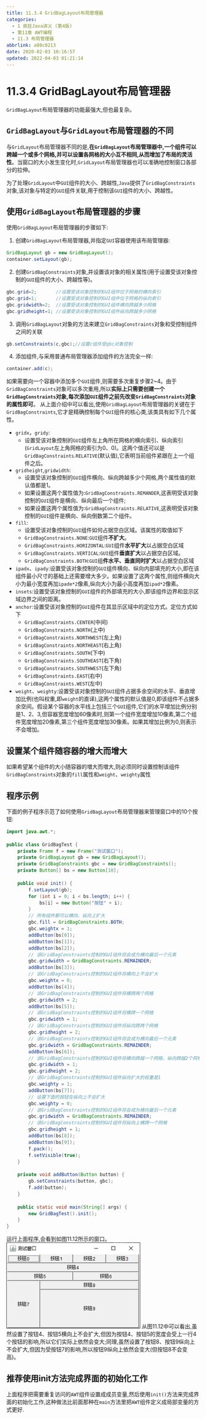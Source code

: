 ```yaml
---
title: 11.3.4 GridBagLayout布局管理器
categories: 
  - 1 疯狂Java讲义 (第4版)
  - 第11章 AWT编程
  - 11.3 布局管理器
abbrlink: a80c0213
date: 2020-02-03 10:16:57
updated: 2022-04-03 01:21:14
---
```

# 11.3.4 GridBagLayout布局管理器

`GridBagLayout`布局管理器的功能最强大,但也最复杂。
## `GridBagLayout`与`GridLayout`布局管理器的不同
与`GridLayout`布局管理器不同的是,**在`GridBagLayout`布局管理器中,一个组件可以跨越一个或多个网格,并可以设置各网格的大小互不相同,从而增加了布局的灵活性**。当窗口的大小发生变化时,`GridLayout`布局管理器也可以准确地控制窗口各部分的拉伸。

为了处理`GridLayout`中`GUI`组件的大小、跨越性,`Java`提供了`GridBagConstraints`对象,该对象与特定的`GUI`组件关联,用于控制该`GUI`组件的大小、跨越性。
## 使用`GridBagLayout`布局管理器的步骤
使用`GridBagLayout`布局管理器的步骤如下:
1. 创建`GridBagLayout`布局管理器,并指定`GUI`容器使用该布局管理器:
```java
GridBagLayout gb = new GridBagLayout();
container.setLayout(gb);
```
2. 创建`GridBagConstraints`对象,并设置该对象的相关属性(用于设置受该对象控制的`GUI`组件的大小、跨越性等)。
```java
gbc.grid=2;       //设置受该对象控制的GUI组件位于网格的横向索引
gbc.grid=1;       //设置受该对象控制的GUI组件位于网格的纵向索引
gbc.gridwidth=2;  //设置受该对象控制的GUI组件横向跨越多少网格
gbc.gridheight=1; //设置受该对象控制的GUI组件纵向跨越多少网格
```
3. 调用`GridBagLayout`对象的方法来建立`GridBagConstraints`对象和受控制组件之间的关联
```java
gb.setConstraints(c,gbc);//设置c组件受qbc对象控制
```
4. 添加组件,与采用普通布局管理器添加组件的方法完全一样:
```java
container.add(c);
```

如果需要向一个容器中添加多个`GUI`组件,则需要多次重复步骤2~4。由于`GridBagConstraints`对象可以多次重用,所以**实际上只需要创建一个`GridBagConstraints`对象,每次添加`GUI`组件之前先改变`GridBagConstraints`对象的属性即可**。
从上面介绍中可以看出,使用`GridBagLayout`布局管理器的关键在于`GridBagConstraints`,它才是精确控制每个`GUI`组件的核心类,该类具有如下几个属性。


- `gridx`，`gridy`:
  - 设置受该对象控制的`GUI`组件左上角所在网格的横向索引、纵向索引(`GridLayout`左上角网格的索引为0、0)。这两个值还可以是`GridBagConstraints`.`RELATIVE`(默认值),它表明当前组件紧跟在上一个组件之后。
- `gridheight`,`gridwidth`:
  - 设置受该对象控制的`GUI`组件横向、纵向跨越多少个网格,两个属性值的默认值都是1。
  - 如果设置这两个属性值为:`GridBagConstraints.REMANDER`,这表明受该对象控制的`GUI`组件是横向、纵向最后一个组件;
  - 如果设置这两个属性值为:`GridBagConstraints.RELATIVE`,这表明受该对象控制的`GUI`组件是横向、纵向倒数第二个组件。
- `fill`:
  - 设置受该对象控制的`GUI`组件如何占据空白区域。该属性的取值如下
  - `GridBagConstraints.NONE`:`GUI`组件**不扩大**。
  - `GridBagConstraints.HORIZONTAL`:`GUI`组件**水平扩大**以占据空白区域
  - `GridBagConstraints.VERTICAL`:`GUI`组件**垂直扩大**以占据空白区域。
  - `GridBagConstraints.BOTH`:`GUI`组**件水平、垂直同时扩大**以占据空白区域
- `ipadx`、`ipady`:设置受该对象控制的`GUI`组件横向、纵向内部填充的大小,即在该组件最小尺寸的基础上还需要增大多少。如果设置了这两个属性,则组件横向大小为最小宽度再加`ipade*2`像素,纵向大小为最小高度再加`ipad*2`像素。
- `insets`:设置受该对象控制的`GUI`组件的外部填充的大小,即该组件边界和显示区域边界之间的距离。
- `anchor`:设置受该对象控制的`GUI`组件在其显示区域中的定位方式。定位方式如下
  - `GridBagConstraints.CENTER`(中间)
  - `GridBagConstraints.NORTH`(上中)
  - `GridBagConstraints.NORTHWEST`(左上角)
  - `GridBagConstraints.NORTHEAST`(右上角)
  - `GridBagConstraints.SOUTH`(下中)
  - `GridBagConstraints.SOUTHEAST`(右下角)
  - `GridBagConstraints.SOUTHWEST`(左下角)
  - `GridBagConstraints.EAST`(右中)
  - `GridBagConstraints.WEST`(左中)
- `weight`、`weighty`:设置受该对象控制的`GUI`组件占据多余空间的水平、垂直增加比例(也叫权重,即`weight`的直译),这两个属性的默认值是0,即该组件不占据多余空间。假设某个容器的水平线上包括三个`GUI`组件,它们的水平增加比例分别是1、2、3,但容器宽度增加60像素时,则第一个组件宽度增加10像素,第二个组件宽度增加20像素,第三个组件宽度增加30像素。如果其增加比例为0,则表示不会增加。

## 设置某个组件随容器的增大而增大
如果希望某个组件的大小随容器的増大而増大,则必须同时设置控制该组件`GridBagConstraints`对象的`fill`属性和`weight`、`weighty`属性
## 程序示例
下面的例子程序示范了如何使用`GridBagLayout`布局管理器来管理窗口中的10个按钮:
```java
import java.awt.*;

public class GridBagTest {
    private Frame f = new Frame("测试窗口");
    private GridBagLayout gb = new GridBagLayout();
    private GridBagConstraints gbc = new GridBagConstraints();
    private Button[] bs = new Button[10];

    public void init() {
        f.setLayout(gb);
        for (int i = 0; i < bs.length; i++) {
            bs[i] = new Button("按钮" + i);
        }
        // 所有组件都可以横向、纵向上扩大
        gbc.fill = GridBagConstraints.BOTH;
        gbc.weightx = 1;
        addButton(bs[0]);
        addButton(bs[1]);
        addButton(bs[2]);
        // 该GridBagConstraints控制的GUI组件将会成为横向最后一个元素
        gbc.gridwidth = GridBagConstraints.REMAINDER;
        addButton(bs[3]);
        // 该GridBagConstraints控制的GUI组件将横向上不会扩大
        gbc.weightx = 0;
        addButton(bs[4]);
        // 该GridBagConstraints控制的GUI组件将横跨两个网格
        gbc.gridwidth = 2;
        addButton(bs[5]);
        // 该GridBagConstraints控制的GUI组件将横跨一个网格
        gbc.gridwidth = 1;
        // 该GridBagConstraints控制的GUI组件将纵向跨两个网格
        gbc.gridheight = 2;
        // 该GridBagConstraints控制的GUI组件将会成为横向最后一个元素
        gbc.gridwidth = GridBagConstraints.REMAINDER;
        addButton(bs[6]);
        // 该GridBagConstraints控制的GUI组件将横向跨越一个网格，纵向跨越2个网格。
        gbc.gridwidth = 1;
        gbc.gridheight = 2;
        // 该GridBagConstraints控制的GUI组件纵向扩大的权重是1
        gbc.weighty = 1;
        addButton(bs[7]);
        // 设置下面的按钮在纵向上不会扩大
        gbc.weighty = 0;
        // 该GridBagConstraints控制的GUI组件将会成为横向最后一个元素
        gbc.gridwidth = GridBagConstraints.REMAINDER;
        // 该GridBagConstraints控制的GUI组件将纵向上横跨一个网格
        gbc.gridheight = 1;
        addButton(bs[8]);
        addButton(bs[9]);
        f.pack();
        f.setVisible(true);
    }

    private void addButton(Button button) {
        gb.setConstraints(button, gbc);
        f.add(button);
    }

    public static void main(String[] args) {
        new GridBagTest().init();
    }
}
```
运行上面程序,会看到如图11.12所示的窗口。
![这里有一张图片](https://raw.githubusercontent.com/lanlan2017/images/master/CrazyJavaHandout4/Chapter11/11.3.4/1.png)
从图11.12中可以看出,虽然设置了按钮4、按钮5横向上不会扩大,但因为按钮4、按钮5的宽度会受上一行4个按钮的影响,所以它们实际上依然会变大;同理,虽然设置了按钮8、按钮9纵向上不会扩大,但因为受按钮7的影响,所以按钮9纵向上依然会变大(但按钮8不会变高)。
## 推荐使用init方法完成界面的初始化工作
上面程序把需要重复访问的`AWT`组件设置成成员变量,然后使用`init()`方法来完成界面的初始化工作,这种做法比前面那种在`main`方法里把`AWT`组件定义成局部变量的方式更好.
<!-- CrazyJavaHandout4/Chapter11/11.3.4/ -->
